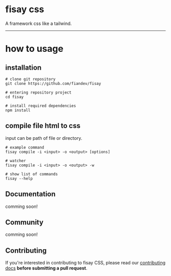 # fisay css
A framework css like a tailwind.

------
# how to usage

## installation

```shell
# clone git repository
git clone https://github.com/fiandev/fisay

# entering repository project
cd fisay

# install required dependencies
npm install
```

## compile file html to css

input can be path of file or directory.
```shell
# example command
fisay compile -i <input> -o <output> [options]

# watcher
fisay compile -i <input> -o <output> -w

# show list of commands
fisay --help
```

## Documentation

comming soon!

## Community

comming soon!

## Contributing

If you're interested in contributing to fisay CSS, please read our [contributing docs](https://github.com/fiandev/fisay/blob/master/.github/CONTRIBUTING.md) **before submitting a pull request**.